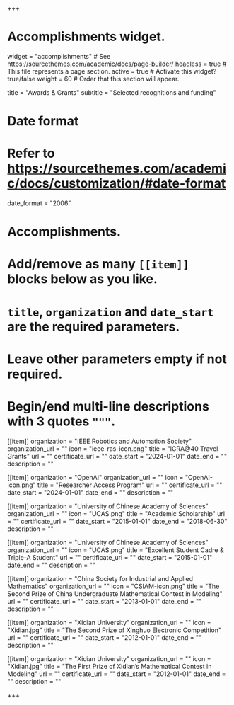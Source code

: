 +++
# Accomplishments widget.
widget = "accomplishments"  # See https://sourcethemes.com/academic/docs/page-builder/
headless = true  # This file represents a page section.
active = true  # Activate this widget? true/false
weight = 60  # Order that this section will appear.

title = "Awards & Grants"
subtitle = "Selected recognitions and funding"

# Date format
#   Refer to https://sourcethemes.com/academic/docs/customization/#date-format
date_format = "2006"

# Accomplishments.
#   Add/remove as many `[[item]]` blocks below as you like.
#   `title`, `organization` and `date_start` are the required parameters.
#   Leave other parameters empty if not required.
#   Begin/end multi-line descriptions with 3 quotes `"""`.

  
[[item]]
  organization = "IEEE Robotics and Automation Society"
  organization_url = ""
  icon = "ieee-ras-icon.png"
  title = "ICRA@40 Travel Grants"
  url = ""
  certificate_url = ""
  date_start = "2024-01-01"
  date_end = ""
  description = ""


[[item]]
  organization = "OpenAI"
  organization_url = ""
  icon = "OpenAI-icon.png"
  title = "Researcher Access Program"
  url = ""
  certificate_url = ""
  date_start = "2024-01-01"
  date_end = ""
  description = ""


[[item]]
  organization = "University of Chinese Academy of Sciences"
  organization_url = ""
  icon = "UCAS.png"
  title = "Academic Scholarship"
  url = ""
  certificate_url = ""
  date_start = "2015-01-01"
  date_end = "2018-06-30"
  description = ""


[[item]]
  organization = "University of Chinese Academy of Sciences"
  organization_url = ""
  icon = "UCAS.png"
  title = "Excellent Student Cadre & Triple-A Student"
  url = ""
  certificate_url = ""
  date_start = "2015-01-01"
  date_end = ""
  description = ""


[[item]]
  organization = "China Society for Industrial and Applied Mathematics"
  organization_url = ""
  icon = "CSIAM-icon.png"
  title = "The Second Prize of China Undergraduate Mathematical Contest in Modeling"
  url = ""
  certificate_url = ""
  date_start = "2013-01-01"
  date_end = ""
  description = ""

[[item]]
  organization = "Xidian University"
  organization_url = ""
  icon = "Xidian.jpg"
  title = "The Second Prize of Xinghuo Electronic Competition"
  url = ""
  certificate_url = ""
  date_start = "2012-01-01"
  date_end = ""
  description = ""

[[item]]
  organization = "Xidian University"
  organization_url = ""
  icon = "Xidian.jpg"
  title = "The First Prize of Xidian’s Mathematical Contest in Modeling"
  url = ""
  certificate_url = ""
  date_start = "2012-01-01"
  date_end = ""
  description = ""

+++
